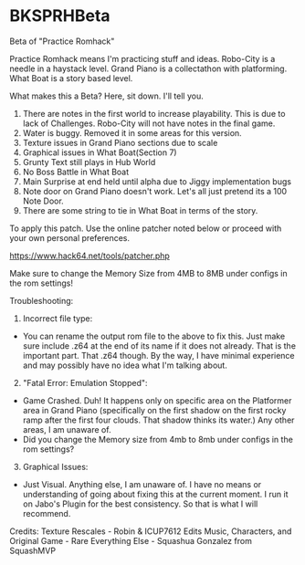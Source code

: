 # BKSPRHBeta
Beta of "Practice Romhack"

Practice Romhack means I'm practicing stuff and ideas.
Robo-City is a needle in a haystack level.
Grand Piano is a collectathon with platforming.
What Boat is a story based level. 

What makes this a Beta? Here, sit down. I'll tell you.
1. There are notes in the first world to increase playability. This is due to lack of Challenges. Robo-City will not have notes in the final game. 
2. Water is buggy. Removed it in some areas for this version.
3. Texture issues in Grand Piano sections due to scale
4. Graphical issues in What Boat(Section 7) 
5. Grunty Text still plays in Hub World
6. No Boss Battle in What Boat
7. Main Surprise at end held until alpha due to Jiggy implementation bugs
8. Note door on Grand Piano doesn't work. Let's all just pretend its a 100 Note Door. 
9. There are some string to tie in What Boat in terms of the story. 

To apply this patch. Use the online patcher noted below or proceed with your own personal preferences.

https://www.hack64.net/tools/patcher.php

Make sure to change the Memory Size from 4MB to 8MB under configs in the rom settings!

Troubleshooting:
1. Incorrect file type:
  - You can rename the output rom file to the above to fix this. Just make sure include .z64 at the end of its name if it does not already. That is the important part. That .z64 though. By the way, I have minimal experience and may possibly have no idea what I'm talking about.

2. "Fatal Error: Emulation Stopped": 
  - Game Crashed. Duh! It happens only on specific area on the Platformer area in Grand Piano (specifically on the first shadow on the first rocky ramp after the first four clouds. That shadow thinks its water.) Any other areas, I am unaware of. 
  - Did you change the Memory size from 4mb to 8mb under configs in the rom settings?

3. Graphical Issues: 
  - Just Visual. Anything else, I am unaware of. I have no means or understanding of going about fixing this at the current moment. I run it on Jabo's Plugin for the best consistency. So that is what I will recommend. 

Credits:
Texture Rescales - Robin & ICUP7612 Edits
Music, Characters, and Original Game - Rare
Everything Else - Squashua Gonzalez from SquashMVP
